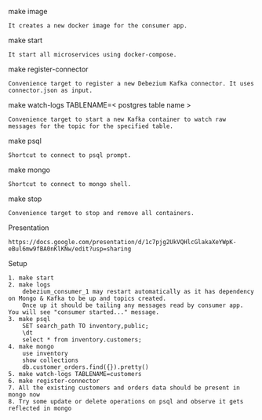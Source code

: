 make image

	It creates a new docker image for the consumer app.

make start

	It start all microservices using docker-compose.

make register-connector

	Convenience target to register a new Debezium Kafka connector. It uses connector.json as input.

make watch-logs TABLENAME=< postgres table name >

	Convenience target to start a new Kafka container to watch raw messages for the topic for the specified table.

make psql

	Shortcut to connect to psql prompt.

make mongo

	Shortcut to connect to mongo shell.

make stop

	Convenience target to stop and remove all containers.

Presentation

    https://docs.google.com/presentation/d/1c7pjg2UkVQHlcGlakaXeYWpK-eBul6mw9fBA0nKlKNw/edit?usp=sharing

Setup

    1. make start
    2. make logs
        debezium_consumer_1 may restart automatically as it has dependency on Mongo & Kafka to be up and topics created.
        Once up it should be tailing any messages read by consumer app. You will see "consumer started..." message.
    3. make psql
        SET search_path TO inventory,public;
        \dt
        select * from inventory.customers;
    4. make mongo
        use inventory
        show collections
        db.customer_orders.find({}).pretty()
    5. make watch-logs TABLENAME=customers
    6. make register-connector
    7. All the existing customers and orders data should be present in mongo now
    8. Try some update or delete operations on psql and observe it gets reflected in mongo

